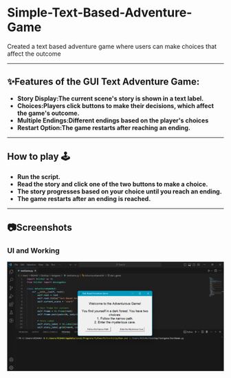 # Simple-Text-Based-Adventure-Game
Created a text based adventure game where users can make choices that affect the outcome

---
## ✨Features of the GUI Text Adventure Game:
- **Story Display:The current scene's story is shown in a text label.**
- **Choices:Players click buttons to make their decisions, which affect the game's outcome.**
- **Multiple Endings:Different endings based on the player's choices**
- **Restart Option:The game restarts after reaching an ending.**

---
## How to play 🕹️ 
- **Run the script.**
- **Read the story and click one of the two buttons to make a choice.**
- **The story progresses based on your choice until you reach an ending.**
- **The game restarts after an ending is reached.**

---
## 📷Screenshots

### UI and Working

![UI and Working](Assets/ss2.png)
